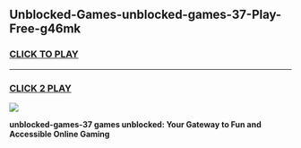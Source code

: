 
## Unblocked-Games-unblocked-games-37-Play-Free-g46mk
<h3>
<a href="https://premium76.site?title=unblocked-games-37&ref=20A">CLICK TO PLAY</a></h3>
<hr>

<h3>
<a href="https://premium76.site?title=unblocked-games-37&ref=20A">CLICK 2 PLAY</a>
  
</h3>

<a href="https://premium76.site?title=unblocked-games-37&ref=20A"><img src="https://clearcache.store/games.png"></a>


**unblocked-games-37 games unblocked: Your Gateway to Fun and Accessible Online Gaming**
